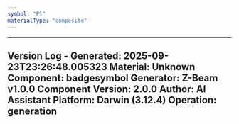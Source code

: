 ```yaml
---
symbol: "Pl"
materialType: "composite"
---
```


---
Version Log - Generated: 2025-09-23T23:26:48.005323
Material: Unknown
Component: badgesymbol
Generator: Z-Beam v1.0.0
Component Version: 2.0.0
Author: AI Assistant
Platform: Darwin (3.12.4)
Operation: generation
---